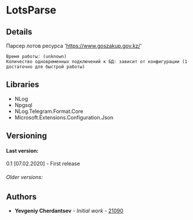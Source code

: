 ﻿# LotsParse

## Details

Парсер лотов ресурса 'https://www.goszakup.gov.kz/'

```
Время работы: (unknown)
Количество одновременных подключений к БД: зависит от конфигурации (1 достаточно для быстрой работы)
```

## Libraries

* NLog
* Npgsql
* NLog.Telegram.Format.Core
* Microsoft.Extensions.Configuration.Json

## Versioning
#### Last version:
0.1 [07.02.2020] - First release


###### Older versions:

## Authors

* **Yevgeniy Cherdantsev** - *Initial work* - [21090](https://gitlab.com/21090)